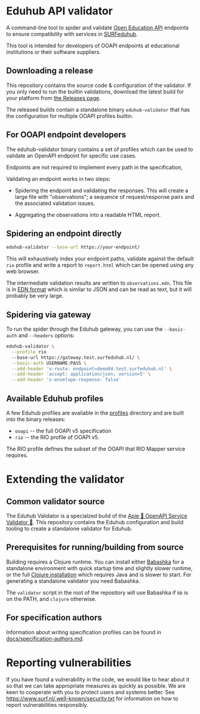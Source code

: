 # Eduhub API validator

A command-line tool to spider and validate [Open Education
API](https://openonderwijsapi.nl/) endpoints to ensure compatibility
with services in
[SURFeduhub](https://www.surf.nl/surfeduhub-veilig-uitwisselen-van-onderwijsdata).

This tool is intended for developers of OOAPI endpoints at educational
institutions or their software suppliers.

## Downloading a release

This repository contains the source code & configuration of the
validator. If you only need to run the builtin validations, download
the latest build for your platform from [the Releases
page](https://github.com/SURFnet/eduhub-validator/releases).

The released builds contain a standalone binary `eduhub-validator`
that has the configuration for multiple OOAPI profiles builtin.

## For OOAPI endpoint developers

The eduhub-validator binary contains a set of profiles which can be
used to validate an OpenAPI endpoint for specific use cases.

Endpoints are not required to implement every path in the
specification, 

Validating an endpoint works in two steps:

  - Spidering the endpoint and validating the responses. This will
    create a large file with "observations"; a sequence of
    request/response pairs and the associated validation issues.
    
  - Aggregating the observations into a readable HTML report.
  
## Spidering an endpoint directly

```sh
eduhub-validator --base-url https://your-endpoint/
```

This will exhaustively index your endpoint paths, validate against the
default `rio` profile and write a report to `report.html` which can be
opened using any web browser.

The intermediate validation results are written to
`observations.edn`. This file is in [EDN
format](https://github.com/edn-format/edn) which is similar to JSON
and can be read as text, but it will probably be very large.

## Spidering via gateway

To run the spider through the Eduhub gateway, you can use the
`--basic-auth` and `--headers` options:

```sh
eduhub-validator \
  --profile rio
  --base-url https://gateway.test.surfeduhub.nl/ \
  --basic-auth USERNAME:PASS \
  --add-header 'x-route: endpoint=demo04.test.surfeduhub.nl' \
  --add-header 'accept: application/json; version=5' \
  --add-header 'x-envelope-response: false'
```

## Available Eduhub profiles

A few Eduhub profiles are available in the [profiles](./profiles)
directory and are built into the binary releases:

  - `ooapi` -- the full OOAPI v5 specification
  - `rio` -- the RIO profile of OOAPI v5.
  
The RIO profile defines the subset of the OOAPI that RIO Mapper
service requires.

# Extending the validator

## Common validator source

The Eduhub Validator is a specialzed build of the [Apie 🙈 OpenAPI
Service Validator 🙈](https://github.com/SURFnet/apie). This
repository contains the Eduhub configuration and build tooling to
create a standalone validator for Eduhub.

## Prerequisites for running/building from source

Building requires a Clojure runtime. You can install either
[Babashka](https://github.com/babashka/babashka#installation) for a
standalone environment with quick startup time and slightly slower
runtime, or the full [Clojure
installation](https://clojure.org/guides/install_clojure) which
requires Java and is slower to start. For generating a standalone
validator you need Babashka.

The `validator` script in the root of the repository will use Babashka
if `bb` is on the PATH, and `clojure` otherwise.

## For specification authors

Information about writing specification profiles can be found in
[docs/specification-authors.md](./docs/specification-authors.md).

# Reporting vulnerabilities

If you have found a vulnerability in the code, we would like to hear
about it so that we can take appropriate measures as quickly as
possible. We are keen to cooperate with you to protect users and
systems better. See https://www.surf.nl/.well-known/security.txt for
information on how to report vulnerabilities responsibly.
